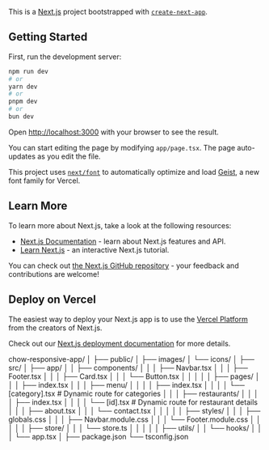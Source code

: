 This is a [Next.js](https://nextjs.org) project bootstrapped with [`create-next-app`](https://nextjs.org/docs/app/api-reference/cli/create-next-app).

## Getting Started

First, run the development server:

```bash
npm run dev
# or
yarn dev
# or
pnpm dev
# or
bun dev
```

Open [http://localhost:3000](http://localhost:3000) with your browser to see the result.

You can start editing the page by modifying `app/page.tsx`. The page auto-updates as you edit the file.

This project uses [`next/font`](https://nextjs.org/docs/app/building-your-application/optimizing/fonts) to automatically optimize and load [Geist](https://vercel.com/font), a new font family for Vercel.

## Learn More

To learn more about Next.js, take a look at the following resources:

- [Next.js Documentation](https://nextjs.org/docs) - learn about Next.js features and API.
- [Learn Next.js](https://nextjs.org/learn) - an interactive Next.js tutorial.

You can check out [the Next.js GitHub repository](https://github.com/vercel/next.js) - your feedback and contributions are welcome!

## Deploy on Vercel

The easiest way to deploy your Next.js app is to use the [Vercel Platform](https://vercel.com/new?utm_medium=default-template&filter=next.js&utm_source=create-next-app&utm_campaign=create-next-app-readme) from the creators of Next.js.

Check out our [Next.js deployment documentation](https://nextjs.org/docs/app/building-your-application/deploying) for more details.

chow-responsive-app/
│
├── public/
│   ├── images/
│   └── icons/
│
├── src/
│   ├── app/
│   │   ├── components/
│   │   │   ├── Navbar.tsx
│   │   │   ├── Footer.tsx
│   │   │   ├── Card.tsx
│   │   │   └── Button.tsx
│   │   │
│   │   ├── pages/
│   │   │   ├── index.tsx
│   │   │   ├── menu/
│   │   │   │   ├── index.tsx
│   │   │   │   └── [category].tsx   # Dynamic route for categories
│   │   │   ├── restaurants/
│   │   │   │   ├── index.tsx
│   │   │   │   └── [id].tsx         # Dynamic route for restaurant details
│   │   │   ├── about.tsx
│   │   │   └── contact.tsx
│   │   │
│   │   ├── styles/
│   │   │   ├── globals.css
│   │   │   ├── Navbar.module.css
│   │   │   └── Footer.module.css
│   │   │
│   │   ├── store/
│   │   │   └── store.ts
│   │   │
│   │   ├── utils/
│   │   └── hooks/
│   │
│   └── app.tsx
│
├── package.json
└── tsconfig.json